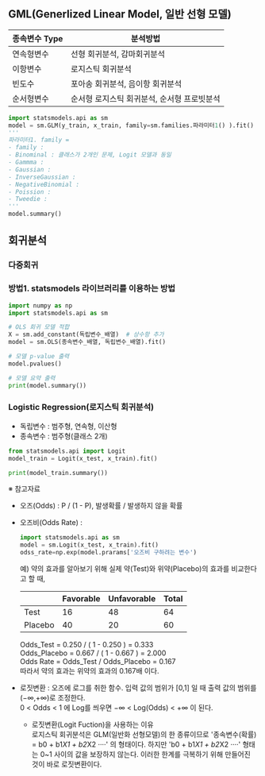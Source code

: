 ## GML(Generlized Linear Model, 일반 선형 모델)
|종속변수 Type| 분석방법 |
|-------------|-----------|
|연속형변수| 선형 회귀분석, 감마회귀분석|
|이항변수  | 로지스틱 회귀분석 |
|빈도수    | 포아송 회귀분석, 음이항 회귀분석|
|순서형변수 | 순서형 로지스틱 회귀분석, 순서형 프로빗분석 |

```Python
import statsmodels.api as sm
model = sm.GLM(y_train, x_train, family=sm.families.파라미터1() ).fit()
'''
파라미터1. family =
- family :
- Binominal : 클래스가 2개인 문제, Logit 모델과 동일
- Gammma :
- Gaussian :
- InverseGaussian :
- NegativeBinomial :
- Poission :
- Tweedie : 
'''
model.summary()
```


## 회귀분석
### 다중회귀
### 방법1. statsmodels 라이브러리를 이용하는 방법
```Python
import numpy as np
import statsmodels.api as sm

# OLS 회귀 모델 적합
X = sm.add_constant(독립변수_배열)  # 상수항 추가
model = sm.OLS(종속변수_배열, 독립변수_배열).fit()

# 모델 p-value 출력
model.pvalues()

# 모델 요약 출력
print(model.summary())
```

### Logistic Regression(로지스틱 회귀분석)
  - 독립변수 : 범주형, 연속형, 이산형
  - 종속변수 : 범주형(클래스 2개)
```Python
from statsmodels.api import Logit
model_train = Logit(x_test, x_train).fit()

print(model_train.summary())
```
※ 참고자료  
  - 오즈(Odds) : P / (1 - P), 발생확률 / 발생하지 않을 확률
  - 오즈비(Odds Rate) :
    ```Python
    import statsmodels.api as sm
    model = sm.Logit(x_test, x_train).fit()
    odss_rate=np.exp(model.prarams['오즈비 구하려는 변수')
    ```
    
    예) 약의 효과를 알아보기 위해 실제 약(Test)와 위약(Placebo)의 효과를 비교한다고 할 때,
    
    |     | Favorable | Unfavorable | Total |
    |-----|-----------|-------------|-------|
    |Test| 16 | 48 | 64 |
    |Placebo| 40 | 20 | 60 |

    Odds_Test    = 0.250 / ( 1 - 0.250 ) = 0.333  
    Odds_Placebo = 0.667 / ( 1 - 0.667 ) = 2.000  
    Odds Rate = Odds_Test / Odds_Placebo = 0.167  
    따라서 약의 효과는 위약의 효과의 0.167배 이다.

  - 로짓변환 : 오즈에 로그를 취한 함수. 입력 값의 범위가 [0,1] 일 때 출력 값의 범위를 (−∞,+∞)로 조정한다.  
     0 <    Odds   <  1  에 Log를 씌우면
    −∞ < Log(Odds) < +∞  이 된다.
    
    * 로짓변환(Logit Fuction)을 사용하는 이유  
    로지스틱 회귀분석은 GLM(일반화 선형모델)의 한 종류이므로
    '종속변수(확률) = b0 + b1*X1 + b2*X2 ····' 의 형태이다.
    하지만 'b0 + b1*X1 + b2*X2 ····' 형태는 0~1 사이의 값을 보장하지 않는다.
    이러한 한계를 극복하기 위해 만들어진 것이 바로 로짓변환이다. 
